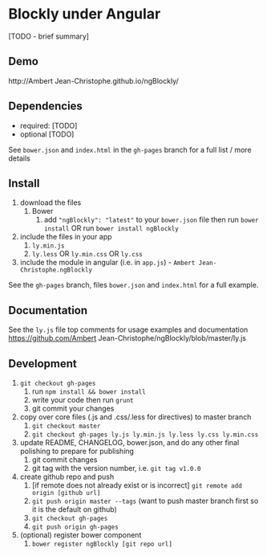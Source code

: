 # Blockly under Angular

[TODO - brief summary]

## Demo
http://Ambert Jean-Christophe.github.io/ngBlockly/

## Dependencies
- required:
	[TODO]
- optional
	[TODO]

See `bower.json` and `index.html` in the `gh-pages` branch for a full list / more details

## Install
1. download the files
	1. Bower
		1. add `"ngBlockly": "latest"` to your `bower.json` file then run `bower install` OR run `bower install ngBlockly`
2. include the files in your app
	1. `ly.min.js`
	2. `ly.less` OR `ly.min.css` OR `ly.css`
3. include the module in angular (i.e. in `app.js`) - `Ambert Jean-Christophe.ngBlockly`

See the `gh-pages` branch, files `bower.json` and `index.html` for a full example.


## Documentation
See the `ly.js` file top comments for usage examples and documentation
https://github.com/Ambert Jean-Christophe/ngBlockly/blob/master/ly.js


## Development

1. `git checkout gh-pages`
	1. run `npm install && bower install`
	2. write your code then run `grunt`
	3. git commit your changes
2. copy over core files (.js and .css/.less for directives) to master branch
	1. `git checkout master`
	2. `git checkout gh-pages ly.js ly.min.js ly.less ly.css ly.min.css`
3. update README, CHANGELOG, bower.json, and do any other final polishing to prepare for publishing
	1. git commit changes
	2. git tag with the version number, i.e. `git tag v1.0.0`
4. create github repo and push
	1. [if remote does not already exist or is incorrect] `git remote add origin [github url]`
	2. `git push origin master --tags` (want to push master branch first so it is the default on github)
	3. `git checkout gh-pages`
	4. `git push origin gh-pages`
5. (optional) register bower component
	1. `bower register ngBlockly [git repo url]`
